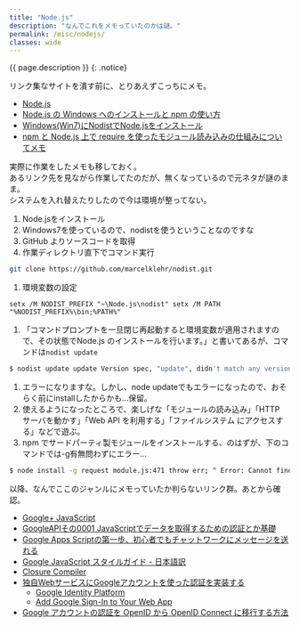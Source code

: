 ```yaml
---
title: "Node.js"
description: "なんでこれをメモっていたのかは謎。"
permalink: /misc/nodejs/
classes: wide
---
```

{{ page.description }}
{: .notice}

リンク集なサイトを潰す前に、とりあえずこっちにメモ。

+ [Node.js](https://nodejs.org/ja/)
+ [Node.js の Windows へのインストールと npm の使い方](http://yohshiy.blog.fc2.com/blog-entry-307.html)
+ [Windows(Win7)にNodistでNode.jsをインストール](https://qiita.com/siouxcitizen/items/63e17ccae386ffa17563)
+ [npm と Node.js 上で require を使ったモジュール読み込みの仕組みについてメモ](http://phiary.me/npm-node-js-require-module-memo/)

実際に作業をしたメモも移しておく。  
あるリンク先を見ながら作業してたのだが、無くなっているので元ネタが謎のまま。  
システムを入れ替えたりしたので今は環境が整ってない。

1. Node.jsをインストール
1. Windows7を使っているので、nodistを使うということなのですな
1. GitHub よりソースコードを取得
1. 作業ディレクトリ直下でコマンド実行
```sh
git clone https://github.com/marcelklehr/nodist.git
```
1. 環境変数の設定
```
setx /M NODIST_PREFIX "~\Node.js\nodist" setx /M PATH "%NODIST_PREFIX%\bin;%PATH%"
```
1. 「コマンドプロンプトを一旦閉じ再起動すると環境変数が適用されますので、その状態でNode.js のインストールを行います。」と書いてあるが、コマンドは`nodist update`
```sh
$ nodist update update Version spec, "update", didn't match any version. Sorry.
```
1. エラーになりますな。しかし、node updateでもエラーになったので、おそらく前にinstallしたからかも…保留。
1. 使えるようになったところで、楽しげな「モジュールの読み込み」「HTTP サーバを動かす」「Web API を利用する」「ファイルシステム にアクセスする」などで遊ぶ。
1. npm でサードパーティ製モジュールをインストールする、のはずが、下のコマンドでは-g有無問わずにエラー…
```sh
$ node install -g request module.js:471 throw err; ^ Error: Cannot find module 'C:\Users\treetop\Node.js\nodist\install' at Function.Module._resolveFilename (module.js:469:15) at Function.Module._load (module.js:417:25) at Module.runMain (module.js:604:10) at run (bootstrap_node.js:393:7) at startup (bootstrap_node.js:150:9) at bootstrap_node.js:508:3
```

以降、なんでここのジャンルにメモっていたか判らないリンク群。あとから確認。

+ [Google+ JavaScript](https://developers.google.com/+/web/api/javascript)
+ [GoogleAPIその0001 JavaScriptでデータを取得するための認証とか基礎](http://motomichi-works.hatenablog.com/entry/2016/10/23/203442)
+ [Google Apps Scriptの第一歩、初心者でもチャットワークにメッセージを送れる](https://tonari-it.com/google-apps-script-chatwork/)
+ [Google JavaScript スタイルガイド - 日本語訳](https://www38.atwiki.jp/aias-jsstyleguide2/)
+ [Closure Compiler](https://developers.google.com/closure/compiler/)
+ [独自WebサービスにGoogleアカウントを使った認証を実装する](http://hylom.net/how-to-use-google-openid-auth)
  + [Google Identity Platform](https://developers.google.com/identity/)
  + [Add Google Sign-In to Your Web App](https://developers.google.com/identity/sign-in/web/)
+ [Google アカウントの認証を OpenID から OpenID Connect に移行する方法](http://webos-goodies.jp/archives/how_to_migrate_from_openid_to_openid_connect.html)
